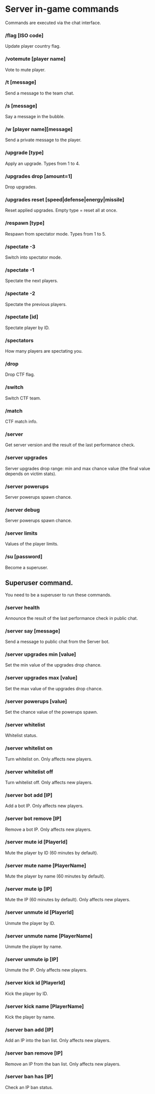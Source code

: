 # Server in-game commands

Commands are executed via the chat interface.

### /flag [ISO code]

Update player country flag.

### /votemute [player name]

Vote to mute player.

### /t [message]

Send a message to the team chat.

### /s [message]

Say a message in the bubble.

### /w [player name][message]

Send a private message to the player.

### /upgrade [type]

Apply an upgrade. Types from 1 to 4.

### /upgrades drop [amount=1]

Drop upgrades.

### /upgrades reset [speed|defense|energy|missile]

Reset applied upgrades. Empty type = reset all at once.

### /respawn [type]

Respawn from spectator mode. Types from 1 to 5.

### /spectate -3

Switch into spectator mode.

### /spectate -1

Spectate the next players.

### /spectate -2

Spectate the previous players.

### /spectate [id]

Spectate player by ID.

### /spectators

How many players are spectating you.

### /drop

Drop CTF flag.

### /switch

Switch CTF team.

### /match

CTF match info.

### /server

Get server version and the result of the last performance check.

### /server upgrades

Server upgrades drop range: min and max chance value (the final value depends on victim stats).

### /server powerups

Server powerups spawn chance.

### /server debug

Server powerups spawn chance.

### /server limits

Values of the player limits.

### /su [password]

Become a superuser.

## Superuser command.

You need to be a superuser to run these commands.

### /server health

Announce the result of the last performance check in public chat.

### /server say [message]

Send a message to public chat from the Server bot.

### /server upgrades min [value]

Set the min value of the upgrades drop chance.

### /server upgrades max [value]

Set the max value of the upgrades drop chance.

### /server powerups [value]

Set the chance value of the powerups spawn.

### /server whitelist

Whitelist status.

### /server whitelist on

Turn whitelist on. Only affects new players.

### /server whitelist off

Turn whitelist off. Only affects new players.

### /server bot add [IP]

Add a bot IP. Only affects new players.

### /server bot remove [IP]

Remove a bot IP. Only affects new players.

### /server mute id [PlayerId]

Mute the player by ID (60 minutes by default).

### /server mute name [PlayerName]

Mute the player by name (60 minutes by default).

### /server mute ip [IP]

Mute the IP (60 minutes by default). Only affects new players.

### /server unmute id [PlayerId]

Unmute the player by ID.

### /server unmute name [PlayerName]

Unmute the player by name.

### /server unmute ip [IP]

Unmute the IP. Only affects new players.

### /server kick id [PlayerId]

Kick the player by ID.

### /server kick name [PlayerName]

Kick the player by name.

### /server ban add [IP]

Add an IP into the ban list. Only affects new players.

### /server ban remove [IP]

Remove an IP from the ban list. Only affects new players.

### /server ban has [IP]

Check an IP ban status.
